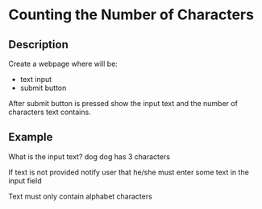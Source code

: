 # Counting the Number of Characters

## Description

Create a webpage where will be:

* text input
* submit button

After submit button is pressed show the input text and the number of characters text contains.

## Example

What is the input text? dog
dog has 3 characters

If text is not provided notify user that he/she must enter some text in the input field

Text must only contain alphabet characters